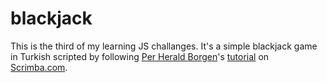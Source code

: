 # blackjack

This is the third of my learning JS challanges. It's a simple blackjack game in Turkish scripted by following <a href="https://github.com/perborgen">Per Herald Borgen</a>'s <a href="https://scrimba.com/learn/learnjavascript">tutorial</a> on <a href="https://scrimba.com/">Scrimba.com</a>.
